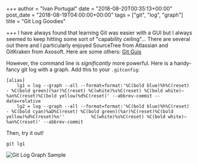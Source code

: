 +++
author = "Ivan Portugal"
date = "2018-08-20T00:35:13+00:00"
post_date = "2018-08-19T04:00:00+00:00"
tags = ["git", "log", "graph"]
title = "Git Log Goodies"

+++
I have always found that learning Git was easier with a GUI but I always seemed to keep hitting some sort of "capability ceiling"... There are several out there and I particularly enjoyed SourceTree from Atlassian and GitKraken from Axosoft. Here are some others: [Git Guis](https://git-scm.com/download/gui/windows)

However, the command line is _significantly_ more powerful. Here is a handy-fancy git log with a graph. Add this to your `.gitconfig`:

```shell
[alias]
    lg1 = log --graph --all --format=format:'%C(bold blue)%h%C(reset) - %C(bold green)(%ar)%C(reset) %C(white)%s%C(reset) %C(bold white)— %an%C(reset)%C(bold yellow)%d%C(reset)' --abbrev-commit --date=relative
    lg2 = log --graph --all --format=format:'%C(bold blue)%h%C(reset) - %C(bold cyan)%aD%C(reset) %C(bold green)(%ar)%C(reset)%C(bold yellow)%d%C(reset)%n''          %C(white)%s%C(reset) %C(bold white)— %an%C(reset)' --abbrev-commit
```

Then, try it out!

```shell
git lg1
```

![Git Log Graph Sample](/bloghugo/img/GitLogGraphSample.png)